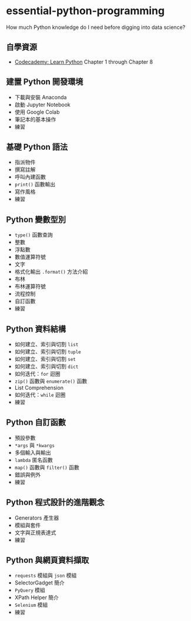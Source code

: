 # essential-python-programming

How much Python knowledge do I need before digging into data science?

## 自學資源

- [Codecademy: Learn Python](https://www.codecademy.com/learn/learn-python) Chapter 1 through Chapter 8

## 建置 Python 開發環境

- 下載與安裝 Anaconda
- 啟動 Jupyter Notebook
- 使用 Google Colab
- 筆記本的基本操作
- 練習

## 基礎 Python 語法

- 指派物件
- 撰寫註解
- 呼叫內建函數
- `print()` 函數輸出
- 寫作風格
- 練習

## Python 變數型別

- `type()` 函數查詢
- 整數
- 浮點數
- 數值運算符號
- 文字
- 格式化輸出 `.format()` 方法介紹
- 布林
- 布林運算符號
- 流程控制
- 自訂函數
- 練習

## Python 資料結構
    
- 如何建立、索引與切割 `list`
- 如何建立、索引與切割 `tuple`
- 如何建立、索引與切割 `set`
- 如何建立、索引與切割 `dict`
- 如何迭代：`for` 迴圈
- `zip()` 函數與 `enumerate()` 函數
- List Comprehension
- 如何迭代：`while` 迴圈
- 練習

## Python 自訂函數

- 預設參數
- `*args` 與 `*kwargs`
- 多個輸入與輸出
- `lambda` 匿名函數
- `map()` 函數與 `filter()` 函數
- 錯誤與例外
- 練習

## Python 程式設計的進階觀念

- Generators 產生器
- 模組與套件
- 文字與正規表達式
- 練習

## Python 與網頁資料擷取

- `requests` 模組與 `json` 模組
- SelectorGadget 簡介
- `PyQuery` 模組
- XPath Helper 簡介
- `Selenium` 模組
- 練習
